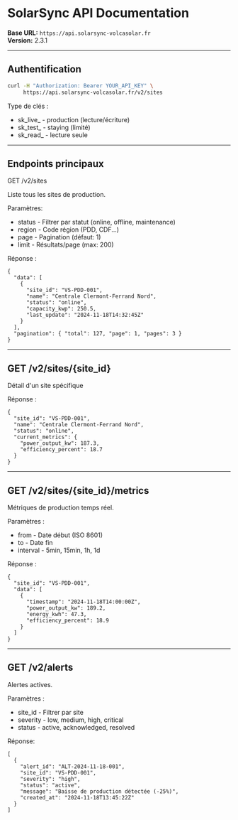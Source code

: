 # SolarSync API Documentation

**Base URL:** `https://api.solarsync-volcasolar.fr`  
**Version:** 2.3.1

---

## Authentification

```bash
curl -H "Authorization: Bearer YOUR_API_KEY" \
     https://api.solarsync-volcasolar.fr/v2/sites
```

Type de clés :

* sk_live_ - production (lecture/écriture)
* sk_test_ - staying (limité)
* sk_read_ - lecture seule

-----------------------------------------

## Endpoints principaux

GET /v2/sites

Liste tous les sites de production.

Paramètres:

* status - Filtrer par statut (online, offline, maintenance)
* region - Code région (PDD, CDF...)
* page - Pagination (défaut: 1)
* limit - Résultats/page (max: 200)

Réponse :

```
{
  "data": [
    {
      "site_id": "VS-PDD-001",
      "name": "Centrale Clermont-Ferrand Nord",
      "status": "online",
      "capacity_kwp": 250.5,
      "last_update": "2024-11-18T14:32:45Z"
    }
  ],
  "pagination": { "total": 127, "page": 1, "pages": 3 }
}
```

-----------------------------------------------

## GET /v2/sites/{site_id}

Détail d'un site spécifique

Réponse :

```
{
  "site_id": "VS-PDD-001",
  "name": "Centrale Clermont-Ferrand Nord",
  "status": "online",
  "current_metrics": {
    "power_output_kw": 187.3,
    "efficiency_percent": 18.7
  }
}
```

-------------------------------------------------

## GET /v2/sites/{site_id}/metrics

Métriques de production temps réel.

Paramètres :

* from - Date début (ISO 8601)
* to - Date fin
* interval - 5min, 15min, 1h, 1d

Réponse :

```
{
  "site_id": "VS-PDD-001",
  "data": [
    {
      "timestamp": "2024-11-18T14:00:00Z",
      "power_output_kw": 189.2,
      "energy_kwh": 47.3,
      "efficiency_percent": 18.9
    }
  ]
}
```

-----------------------------------------

## GET /v2/alerts

Alertes actives.

Paramètres :

* site_id - Filtrer par site
* severity - low, medium, high, critical
* status - active, acknowledged, resolved

Réponse:

```
[
  {
    "alert_id": "ALT-2024-11-18-001",
    "site_id": "VS-PDD-001",
    "severity": "high",
    "status": "active",
    "message": "Baisse de production détectée (-25%)",
    "created_at": "2024-11-18T13:45:22Z"
  }
]
```


